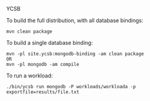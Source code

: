 YCSB

To build the full distribution, with all database bindings:

    mvn clean package

To build a single database binding:

    mvn -pl site.ycsb:mongodb-binding -am clean package
    OR
    mvn -pl mongodb -am compile 

To run a workload:

    ./bin/ycsb run mongodb -P workloads/workloada -p exportfile=results/file.txt 



